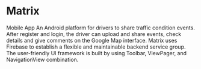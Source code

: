# Matrix
Mobile App
An Android platform for drivers to share traffic condition events. 
After register and login, the driver can upload and share events, check details and give comments on the Google Map interface. 
Matrix uses  Firebase to establish a flexible and maintainable backend service group. The user-friendly UI framework is built by using Toolbar, ViewPager, and NavigationView combination. 
